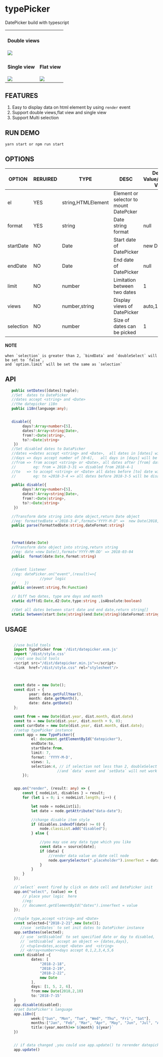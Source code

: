 # typePicker

DatePicker build with typescript

<table>
    <tr>
    <td colspan="2">
            <h4>Double views</h4>
            <img src="assets/double.png">
        </td>
    </tr>
    <tr>
        <td valign="top">
            <h4>Single view</h4>
            <img src="assets/single.png">
        </td>
        <td>
            <h4>Flat view</h4>
            <img src="assets/auto.png">
        </td>
    </tr>
    
</table>

## FEATURES

1.  Easy to display data on html element by using `render` event
2.  Support double views,flat view and single view
3.  Support Multi selection

## RUN DEMO

    yarn start or npm run start

## OPTIONS

| OPTION    | RERUIRED | TYPE               | DESC                                    | Default Value/Possible Value |
| --------- | -------- | ------------------ | ----------------------------------------| ------------- |
| el        | YES      | string,HTMLElement | Element or selector to mount DatePcker  |               |
| format    | YES      | string             | Date string format                      | null          |
| startDate | NO       | Date               | Start date of DatePicker                | new Date      |
| endDate   | NO       | Date               | End date of DatePicker                  | null          |
| limit     | NO       | number             | Limitation between two dates            | 1             |
| views     | NO       | number,string      | Display views of DatePicker             | auto,1,2      |
| selection | NO       | number             | Size of dates can be picked             | 1             |

#### NOTE

    when `selection` is greater than 2, `bindData` and `doubleSelect` will be set to `false`,
    and `option.limit` will be set the same as `selection`

## API

```typescript
   public setDates([dates]:tuple);
   //Set  dates to DatePicker
   //dates accept <string> and <Date>
   //the datepicker i18n
   public i18n(language:any);


   disable({
        days?:Array<number>[5],
        dates?:Array<string|Date>,
        from?:<Date|string>,
        to?:<Date|string>
    })
   //Set disabled dates to DataPicker
   //dates =>dates accept <string> and <Date>,  all dates in [dates] will be disabled
   //days => days accept number of [0~6],   all days in [days] will be disabled
   //from => from accept <string> or <Date>, all dates after [from] date will be disabled,
   //        eg: from = 2018-3-31 => disabled from 2018-4-1
   //to   => to accept <string> or <Date> all dates before [to] date will be disabled,
   //        eg: to =2018-3-4 => all dates before 2018-3-5 will be disabled

   public disable({
        days?:Array<number>[5],
        dates?:Array<string|Date>,
        from?:<Date|string>,
        to?:<Date|string>
    })

   //Transform date string into date object,return Date object
   //eg: formattedDate ='2018-3-4',format='YYYY-M-D" =>  new Date(2018,2,4)
   public parse(formattedDate:string,dateFormat:string)



   format(date:Date)
   //Transform date object into string,return string
   //eg: date =new Date(),format='YYYY-MM-DD' => 2018-03-04
   public  format(date:Date,format:string)


   //Event listener
   //eg: datePicker.on("event",(result)=>{
                //your logic
   //    })
   public on(event:string,fn:Function)

   // Diff two dates, type are days and month
   static diff(d1:Date,d2:Date,type:string ,isAbsolute:boolean)

   //Get all dates between start date and end date,return string[]
   static between(start:Date|string)(end:Date|string)(dateFormat:string)


```

## USAGE

```typescript

    //use build tools
    import TypePicker from '/dist/datepicker.esm.js'
    import '/dist/style.css'
    //not use build tools
    <script src="/dist/datepicker.min.js"></script>
    <link  href="/dist/style.css" rel="stylesheet"/>



    const date = new Date();
    const dist = {
           year: date.getFullYear(),
           month: date.getMonth(),
           date: date.getDate()
    };

    const from = new Date(dist.year, dist.month, dist.date)
    const to = new Date(dist.year, dist.month + 9, 0);
    const currDate = new Date(dist.year, dist.month, dist.date);
    //setup typePicker instance
    const app = new TypePicker({
            el: document.getElementById("datepicker"),
            endDate:to,
            startDate:from,
            limit: 7,
            format: 'YYYY-M-D',
            views: 1,
            selection:4, // if selection not less than 2, doubleSelect will be disabled,
                        //and `data` event and `setData` will not work
        });


    app.on("render", (result: any) => {
        const { nodeList, disables } = result;
        for (let i = 0; i < nodeList.length; i++) {

            let node = nodeList[i];
            let date = node.getAttribute("data-date");

            //change disable item style
            if (disables.indexOf(date) >= 0) {
                node.classList.add("disabled");
            } else {

                //you may use any data type which you like
                const data = source[date];
                if (data) {
                    //render data value on date cell node
                    node.querySelector(".placeholder").innerText = data.value;
                }
            }
        }
    });

    //`select` event fired by click on date cell and DatePicker init
    app.on("select", (value) => {
        // place your logic  here
        //eg:
        // document.getElementById("dates").innerText = value
    });

    //tuple type,accept <string> and <Date>
    const selected=["2018-2-21",new Date()];
       //use `setDates` to set init dates to DatePicker instance
    app.setDates(selected);
       // use `setDisabled` to set specified date or day to disabled,
       // `setDisabled` accept an object => {dates,days},
       // <tuple>dates,accept <Date> and  <string>
       // <Array<number>>days accept 0,1,2,3,4,5,6
    const disabled ={
            dates: [
                "2018-2-18",
                "2018-2-19",
                "2018-2-22",
                new Date
            ],
            days: [1, 5, 2, 6],
            from:new Date(2018,2,10)
            to:'2018-7-15'
    }
    app.disable(disabled);
    //set DatePicker's language
    app.i18n({
            week:["Sun", "Mon", "Tue", "Wed", "Thu", "Fri", "Sat"],
            months:["Jan", "Feb", "Mar", "Apr", "May", "Jun", "Jul", "Aug", "Sep", "Oct", "Nov", "Dec"],
            title:(year,month)=>`${month} ${year}`
    })


    // if data changed ,you could use app.update() to rerender datepicker
    app.update()
    
    
```
